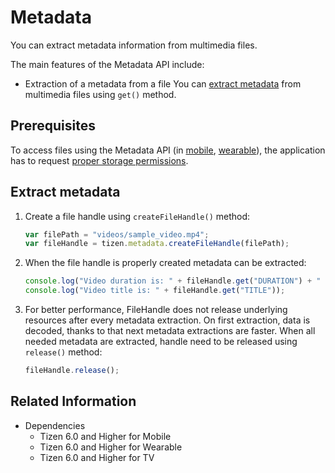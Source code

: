 # Metadata

You can extract metadata information from multimedia files.

The main features of the Metadata API include:

- Extraction of a metadata from a file
  You can [extract metadata](#extract-metadata) from multimedia files using `get()` method.


## Prerequisites

To access files using the Metadata API (in [mobile](../../api/latest/device_api/mobile/tizen/metadata.html), [wearable](../../api/latest/device_api/wearable/tizen/metadata.html)), the application has to request [proper storage permissions](../security/privacy-related-permissions.md).

## Extract metadata

1. Create a file handle using `createFileHandle()` method:

   ```javascript
   var filePath = "videos/sample_video.mp4";
   var fileHandle = tizen.metadata.createFileHandle(filePath);
   ```

2. When the file handle is properly created metadata can be extracted:

   ```javascript
   console.log("Video duration is: " + fileHandle.get("DURATION") + " milliseconds");
   console.log("Video title is: " + fileHandle.get("TITLE"));
   ```

3. For better performance, FileHandle does not release underlying resources after every metadata extraction. On first extraction, data is decoded, thanks to that next metadata extractions are faster.
When all needed metadata are extracted, handle need to be released using `release()` method:

   ```javascript
   fileHandle.release();
   ```


## Related Information
- Dependencies
  - Tizen 6.0 and Higher for Mobile
  - Tizen 6.0 and Higher for Wearable
  - Tizen 6.0 and Higher for TV
